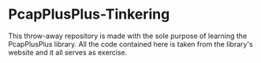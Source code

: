# PcapPlusPlus-Tinkering
This throw-away repository is made with the sole purpose of learning the PcapPlusPlus library.
All the code contained here is taken from the library's website and it all serves as exercise.

